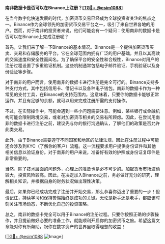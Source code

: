 **南非数据卡是否可以在Binance上注册？[[TG💪+ @esim1088](https://t.me/s/esim1088)]**

在当今数字化快速发展的时代，加密货币交易已经成为全球投资者关注的焦点之一。Binance作为全球领先的加密货币交易平台之一，吸引了来自世界各地的用户。然而，对于南非的投资者来说，他们可能会有一个疑问：使用南非的数据卡是否可以在Binance上完成注册呢？

首先，让我们来了解一下Binance的基本情况。Binance是一个提供加密货币买卖、交易和存储服务的平台。它在全球范围内拥有广泛的用户基础，并且以其高效的交易速度和安全性而闻名。为了确保平台的安全性和合规性，Binance对用户的注册过程设置了多重验证机制。这些机制通常包括电子邮件验证、手机验证以及身份验证等步骤。

对于南非的用户而言，使用南非的数据卡进行注册是完全可行的。Binance支持多种支付方式，其中包括信用卡、借记卡以及各种电子钱包。南非的数据卡作为一种常见的支付工具，在Binance的支持范围内。这意味着，只要你的数据卡能够正常运作，并且有足够的余额，就可以用来完成注册所需的支付操作。

不过，在实际操作中，可能会遇到一些小问题需要注意。例如，某些银行或金融机构可能会限制跨境交易，或者对加密货币相关的交易有所顾虑。因此，在尝试用南非的数据卡进行注册之前，建议先与你的银行沟通确认，了解他们的政策是否允许此类交易。

此外，由于Binance需要遵守不同国家和地区的法律法规，因此在注册过程中可能还会涉及到KYC（了解你的客户）流程。这一流程要求用户提供身份证件和其他相关信息以验证身份。对于南非的用户来说，准备好有效的护照或身份证复印件是非常重要的。

当然，除了技术层面的问题外，心理上的准备也是必不可少的。加密货币市场波动较大，投资风险较高。因此，在决定加入Binance之前，务必做好充分的研究，理解相关知识，并根据自身的财务状况做出理性决策。

最后，如果你已经成功完成了注册并开始交易，那么恭喜你迈出了重要的一步！但请记住，持续学习和保持警惕始终是成功的关键。无论是新手还是老手，都应该时刻关注市场动态，不断优化自己的投资策略。

总之，南非的数据卡完全可以用于Binance的注册过程。只要你按照正确的步骤操作，并且提前做好必要的准备工作，就能顺利开启你的加密货币之旅。希望这篇文章能对你有所帮助，祝你在数字资产的世界里取得理想的收益！

[[TG💪+ @esim1088](https://t.me/s/esim1088) ![Image](https://i.postimg.cc/4NQfJmqS/Snipaste-2025-05-13-00-14-12.png)]